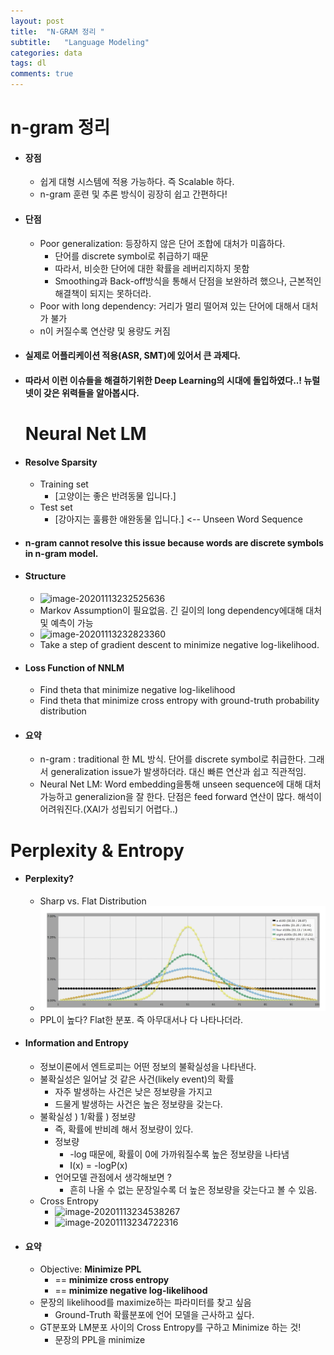 ```yaml
---
layout: post
title:  "N-GRAM 정리 "
subtitle:   "Language Modeling"
categories: data
tags: dl
comments: true
---
```

# n-gram 정리

- #### 장점

  - 쉽게 대형 시스템에 적용 가능하다. 즉 Scalable 하다.
  - n-gram 훈련 및 추론 방식이 굉장히 쉽고 간편하다!

- #### **단점**

  - Poor generalization: 등장하지 않은 단어 조합에 대처가 미흡하다.
    - 단어를 discrete symbol로 취급하기 때문
    - 따라서, 비슷한 단어에 대한 확률을 레버리지하지 못함
    - Smoothing과 Back-off방식을 통해서 단점을 보완하려 했으나, 근본적인 해결책이 되지는 못하더라.
  -  Poor with long dependency: 거리가 멀리 떨어져 있는 단어에 대해서 대처가 불가
  - n이 커질수록 연산량 및 용량도 커짐

- #### 실제로 어플리케이션 적용(ASR, SMT)에 있어서 큰 과제다.

- #### 따라서 이런 이슈들을 해결하기위한 Deep Learning의 시대에 돌입하였다..! 뉴럴넷이 갖은 위력들을 알아봅시다.

  # Neural Net LM

- #### Resolve Sparsity

  - Training set
    - [고양이는 좋은 반려동물 입니다.]
  - Test set
    - [강아지는 훌륭한 애완동물 입니다.]  <-- Unseen Word Sequence

- #### n-gram cannot resolve this issue because words are discrete symbols in n-gram model.

- #### Structure

  - ![image-20201113232525636](/Users/tkim29/github_blog/shoman2.github.io/assets/img/image-20201113232525636.png)
  - Markov Assumption이 필요없음. 긴 길이의 long dependency에대해 대처 및 예측이 가능
  - ![image-20201113232823360](/Users/tkim29/github_blog/shoman2.github.io/assets/img/image-20201113232823360.png)
  - Take a step of gradient descent to minimize negative log-likelihood.

- #### Loss Function of NNLM

  - Find theta that minimize negative log-likelihood
  - Find theta that minimize cross entropy with ground-truth probability distribution

- #### 요약

  - n-gram : traditional 한 ML 방식. 단어를 discrete symbol로 취급한다. 그래서 generalization issue가 발생하더라. 대신 빠른 연산과 쉽고 직관적임.
  - Neural Net LM: Word embedding을통해 unseen sequence에 대해 대처 가능하고 generalizion을 잘 한다. 단점은 feed forward 연산이 많다. 해석이 어려워진다.(XAI가 성립되기 어렵다..)

# Perplexity & Entropy

- #### Perplexity?

  - Sharp vs. Flat Distribution
  - ![image-20201113233931453](https://github.com/shoman2/shoman2.github.io/blob/master/assets/img/image-20201113233931453.png)
  - PPL이 높다? Flat한 분포. 즉 아무대서나 다 나타나더라.

- #### Information and Entropy

  - 정보이론에서 엔트로피는 어떤 정보의 불확실성을 나타낸다.
  - 불확실성은 일어날 것 같은 사건(likely event)의 확률
    - 자주 발생하는 사건은 낮은 정보량을 가지고
    - 드물게 발생하는 사건은 높은 정보량을 갖는다.
  - 불확실성 ) 1/확률 ) 정보량 
    - 즉, 확률에 반비례 해서 정보량이 있다.
    - 정보량
      - -log 때문에, 확률이 0에 가까워질수록 높은 정보량을 나타냄
      - I(x) = -logP(x)
    - 언어모델 관점에서 생각해보면 ?
      - 흔히 나올 수 없는 문장일수록 더 높은 정보량을 갖는다고 볼 수 있음.
  - Cross Entropy
    - ![image-20201113234538267](/Users/tkim29/github_blog/shoman2.github.io/assets/img/image-20201113234538267.png)
    - ![image-20201113234722316](/Users/tkim29/github_blog/shoman2.github.io/assets/img/image-20201113234722316.png)

- #### 요약

  - Objective: **Minimize PPL**
    - == **minimize cross entropy**
    - == **minimize negative log-likelihood**
  - 문장의 likelihood를 maximize하는 파라미터를 찾고 싶음
    - Ground-Truth 확률분포에 언어 모델을 근사하고 싶다.
  - GT분포와 LM분포 사이의 Cross Entropy를 구하고 Minimize 하는 것!
    - 문장의 PPL을 minimize
